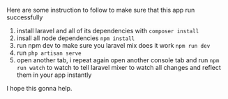 Here are some instruction to follow to make sure that this app run successfully

1. install laravel and all of its dependencies with `composer install`
2. insall all node dependencies `npm install`
3. run npm dev to make sure you laravel mix does it work `npm run dev`
4. run `php artisan serve`
5. open another tab, i repeat again open another console tab and run `npm run watch` to watch to tell laravel mixer to watch all changes and reflect them in your app instantly

I hope this gonna help.
